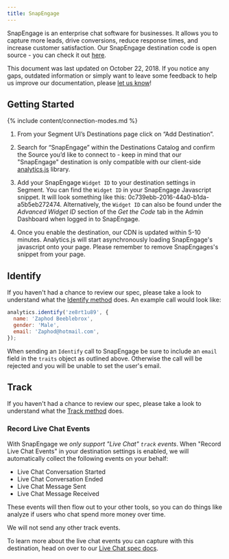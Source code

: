 ```yaml
---
title: SnapEngage
---
```


SnapEngage is an enterprise chat software for businesses. It allows you to capture more leads, drive conversions, reduce response times, and increase customer satisfaction. Our SnapEngage destination code is open source - you can check it out [here](https://github.com/segment-integrations/analytics.js-integration-snapengage).

This document was last updated on October 22, 2018. If you notice any gaps, outdated information or simply want to leave some feedback to help us improve our documentation, please [let us know](https://segment.com/help/contact)!

## Getting Started

{% include content/connection-modes.md %}

1. From your Segment UI’s Destinations page click on “Add Destination”.

2. Search for “SnapEngage” within the Destinations Catalog and confirm the Source you’d like to connect to - keep in mind that our "SnapEngage" destination is only compatible with our client-side [analytics.js](https://segment.com/docs/sources/website/analytics.js/) library.

3. Add your SnapEngage `Widget ID` to your destination settings in Segment. You can find the `Widget ID` in your SnapEngage Javascript snippet. It will look something like this: 0c739ebb-2016-44a0-b1da-a5b5eb272474. Alternatively, the `Widget ID` can also be found under the _Advanced Widget ID_ section of the _Get the Code_ tab in the Admin Dashboard when logged in to SnapEngage.

4. Once you enable the destination, our CDN is updated within 5-10 minutes. Analytics.js will start asynchronously loading SnapEngage's javascript onto your page. Please remember to remove SnapEngages's snippet from your page.

## Identify

If you haven't had a chance to review our spec, please take a look to understand what the [Identify method](https://segment.com/docs/spec/identify/) does. An example call would look like:

```javascript
analytics.identify('ze8rt1u89', {
  name: 'Zaphod Beeblebrox',
  gender: 'Male',
  email: 'Zaphod@hotmail.com',
});
```

When sending an `Identify` call to SnapEngage be sure to include an `email` field in the `traits` object as outlined above. Otherwise the call will be rejected and you will be unable to set the user's email.

## Track

If you haven't had a chance to review our spec, please take a look to understand what the [Track method](https://segment.com/docs/spec/track/) does.

### Record Live Chat Events

With SnapEngage we _only support "Live Chat" `track` events_. When "Record Live Chat Events" in your destination settings is enabled, we will automatically collect the following events on your behalf:
* Live Chat Conversation Started
* Live Chat Conversation Ended
* Live Chat Message Sent
* Live Chat Message Received

These events will then flow out to your other tools, so you can do things like analyze if users who chat spend more money over time.

We will not send any other track events.

To learn more about the live chat events you can capture with this destination, head on over to our [Live Chat spec docs](/docs/spec/live-chat/).
